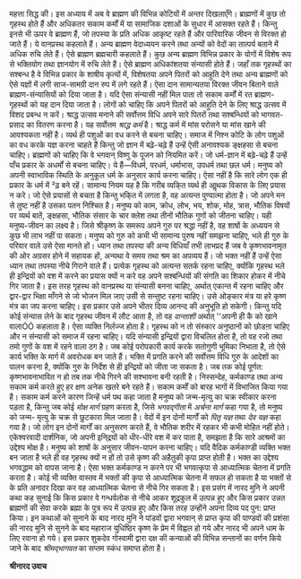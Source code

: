 महत्ता सिद्ध की। इस अध्याय में अब वे ब्राह्मण की विभिन्न कोटियों में अन्तर दिखलाएँगे। ब्राह्मणों में कुछ तो गृहस्थ होते हैं और अधिकतर सकाम कर्मों में या सामाजिक दशाओं के सुधार में आसक्त रहते हैं। किन्तु इनसे भी ऊपर वे ब्राह्मण हैं, जो तपस्या के प्रति अधिक आकृष्ट रहते हैं और पारिवारिक जीवन से विरक्त हो जाते हैं। ये वानप्रस्थ कहलाते हैं। अन्य ब्राह्मण वेदाध्ययन करने तथा अन्यों को वेदों का तात्पर्य बताने में अधिक रुचि लेते हैं। ऐसे ब्राह्मण ब्रह्मचारी कहलाते हैं। कुछ अन्य ब्राह्मण विभिन्न प्रकार के योगों में विशेष रूप से भक्तियोग तथा ज्ञानयोग में रुचि लेते हैं। ऐसे ब्राह्मण अधिकांशतया संन्यासी होते हैं। जहाँ तक गृहस्थों का सश्बन्ध है वे विभिन्न प्रकार के शाषीय कृत्यों में, विशेषतया अपने पितरों को आहुति देने तथा अन्य ब्राह्मणों को ऐसे यज्ञों में लगी साज-सामग्री दान रुप में लगे रहते हैं। ऐसा दान सामान्यतया विरक्त जीवन बिताने वाले ब्राह्मण-संन्यासियों को दिया जाता है। यदि ऐसा संन्यासी नहीं मिल पाता तो सकाम कर्मों में रत ब्राह्मण-गृहस्थों को यह दान दिया जाता है। लोगों को चाहिए कि अपने पितरों को आहुति देने के लिए श्राद्ध उत्सव में विशद प्रबन्ध न करें। श्राद्ध उत्सव मनाने की सर्वोत्तम विधि अपने सारे पितरों तथा सश्बन्धियों को भागवत-प्रसाद का वितरण करना है। यह सर्वोत्तम *श्राद्ध कर्म* है। श्राद्ध कर्म में मांस परोसने या मांस खाने की आवश्यकता नहीं है। व्यर्थ ही पशुओं का वध करने से बचना चाहिए। समाज में निश्न कोटि के लोग पशुओं का वध करके यज्ञ करना चाहते हैं किन्तु जो ज्ञान में बढ़े-चढ़े हैं उन्हें ऐसी अनावश्यक ङ्क्षहसा से बचना चाहिए। ब्राह्मणों को चाहिए कि वे भगवान् विष्णु के पूजन को नियमित करें। जो धर्म-ज्ञान में बढ़े-चढ़े हैं उन्हें पाँच प्रकार के अधर्मों से बचना चाहिए। ये हैं—विधर्म, परधर्म, धर्माभास, उपधर्म तथा छल धर्म। मनुष्य को अपनी स्वाभाविक स्थिति के अनुकूल धर्म के अनुसार कार्य करना चाहिए। ऐसा नहीं है कि सारे लोग एक ही प्रकार के धर्म में ²ढ़ बने रहें। सामान्य नियम यह है कि गरीब व्यकि्त व्यर्थ ही आॢथक विकास के लिए प्रयास न करे। जो ऐसे प्रयासों से बचता है किन्तु भकि्त में लगता है, वह अत्यन्त पुण्यात्मा होता है। जो अपने मन से तुष्ट नहीं है उसका पतन निश्चित है। मनुष्य को काम, क्रोध, लोभ, भय, शोक, मोह, त्रास, भौतिक विषयों पर व्यर्थ बातें, ङ्क्षहसा, भौतिक संसार के चार क्लेश तथा तीनों भौतिक गुणों को जीतना चाहिए। यही मनुष्य-जीवन का लक्ष्य है। जिसे श्रीकृष्ण के समरूप अपने गुरु पर श्रद्धा नहीं है, वह शाषों के अध्ययन से कुछ भी लाभ नहीं पा सकता। मनुष्य को गुरु को कभी भी सामान्य पुरुष नहीं समझना चाहिए, भले ही गुरु के परिवार वाले उसे ऐसा मानते हों। ध्यान तथा तपस्या की अन्य विधियाँ तभी लाभप्रद हैं जब वे कृष्णभावनामृत की ओर अग्रसर होने में सहायक हों, अन्यथा वे समय तथा श्रम का अपव्यय हैं। जो भक्त नहीं हैं उन्हें ऐसा ध्यान तथा तपस्या नीचे गिराने वाले हैं। प्रत्येक गृहस्थ को अत्यन्त सतर्क रहना चाहिए, क्योंकि गृहस्थ भले ही इन्द्रियों को वश में करने का प्रयास क्यों न करे वह अपने सश्बन्धियों की संगति का शिकार होकर में नीचे गिर जाता है। इस तरह गृहस्थ को वानप्रस्थ या संन्यासी बनना चाहिए, अर्थात् एकान्त में रहना चाहिए और द्वार-द्वार भिक्षा माँगने से जो भोजन मिल जाए उसी से सन्तुष्ट रहना चाहिए। उसे ओङ्कार मंत्र या हरे कृष्ण मंत्र का जप करना चाहिए। इस प्रकार उसे अपने भीतर दिव्य आनन्द की अनुभूति हो सकेगी। किन्तु यदि कोई संन्यास लेने के बाद गृहस्थ जीवन में लौट आता है, तो वह *वान्ताशी* अर्थात् ''अपनी ही कै को खाने वालाÓÓ कहलाता है। ऐसा व्यक्ति निर्लज्ज होता है। गृहस्थ को न तो संस्कार अनुष्ठानों को छोडऩा चाहिए और न संन्यासी को समाज में रहना चाहिए। यदि संन्यासी इन्द्रियों द्वारा विचलित होता है, तो वह रजो तथा तमो गुणों के वश में रहने वाला ठग है। जब कोई परोपकारी कार्य करके सतोगुणी भूमिका निभाता है, तो ऐसे कार्य भक्ति के मार्ग में अवरोधक बन जाते हैं। भक्ति में प्रगति करने की सर्वोत्तम विधि गुरु के आदेशों का पालन करना है, क्योंकि गुरु के निर्देश से ही इन्द्रियों को जीता जा सकता है। जब तक कोई पूर्णत: कृष्णभावनाभावित न हो तब तक नीचे गिरने की सश्भावना बनी रहती है। निस्सन्देह, कर्मकाण्ड तथा अन्य सकाम कर्म करते हुए हर क्षण अनेक खतरे बने रहते हैं। सकाम कर्मों को बारह भागों में विभाजित किया गया है। सकाम कर्म करने कारण जिन्हें धर्म पथ कहा जाता है मनुष्य को जन्म-मृत्यु का चक्र स्वीकार करना पड़ता है, किन्तु जब कोई *मोक्ष मार्ग* ग्रहण करता है, जिसे *भगवद्गीता* में *अर्चना मार्ग* कहा गया है, तो मनुष्य को जन्म- मृत्यु के चक्र से छुटकारा मिल जाता है। वेदों में इन दोनों मार्गों को *पितृ यज्ञ* तथा *देव यज्ञ* कहा गया है। जो लोग इन दोनों मार्गों का अनुसरण करते हैं, वे भौतिक शरीर में रहकर भी कभी मोहित नहीं होते। एकेश्वरवादी दार्शनिक, जो अपनी इनि्द्रयों को धीर-धीरे वश में कर पाता है, समझता है कि सारे आश्रमों का उद्देश्य मोक्ष है। मनुष्य को शाषों के अनुसार जीवन-यापन करना चाहिए। यदि वैदिक कर्मकाण्डी व्यक्ति भक्त बन जाता है भले ही वह गृहस्थ क्यों न हों  तो उसे कृष्ण की अहैतुकी कृपा प्राप्त होती है। भक्त का उद्देश्य भगवद्धाम को वापस जाना है। ऐसा भक्त कर्मकाण्ड न करने पर भी भगवत्कृपा से आध्यात्मिक चेतना में प्रगति करता है। कोई भी व्यक्ति वास्तव में भक्तों की कृपा से आध्यात्मिक चेतना में सफल हो सकता है या भक्तों से के प्रति अनादर दिखा कर वह आध्यात्मिक चेतना से नीचे गिर सकता है। इस प्रसंग में नारद मुनि ने अपनी कथा कह सुनाई कि किस प्रकार वे गन्धर्वलोक से नीचे आकर शूद्रकुल में उत्पन्न हुए और किस प्रकार उन्नत ब्राह्मणों की सेवा करके ब्रह्मा के पुत्र रूप में उत्पन्न हुए और किस तरह उन्होंने अपना दिव्य पद पुन: प्राप्त किया। इन कथाओं को सुनाने के बाद नारद मुनि ने पांडवों द्वारा भगवान् से प्राप्त कृपा की पाण्डवों की प्रशंसा की नारद मुनि से सुनने के बाद महाराज युधिष्ठिर कृष्ण के प्रेम में विह्वल हो गये और नारद भी अपने धाम के लिए रवाना हो गये। इस प्रकार शुकदेव गोस्वामी द्वारा दक्ष की कन्याओं की विभिन्न सन्तानों का वर्णन किये जाने के बाद *श्रीमद्भागवत* का सप्तम स्कंध समाप्त होता है।  

**श्रीनारद उवाच** 